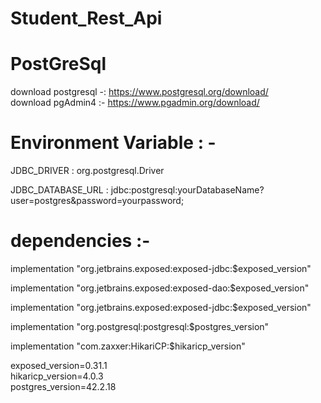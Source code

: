 # Student_Rest_Api

# PostGreSql 
download postgresql -:  https://www.postgresql.org/download/   
download pgAdmin4 :- https://www.pgadmin.org/download/ 

# Environment Variable : -

JDBC_DRIVER     :       org.postgresql.Driver

JDBC_DATABASE_URL  :  jdbc:postgresql:yourDatabaseName?user=postgres&password=yourpassword;

# dependencies :-

 implementation "org.jetbrains.exposed:exposed-jdbc:$exposed_version"
 
implementation "org.jetbrains.exposed:exposed-dao:$exposed_version"

implementation "org.jetbrains.exposed:exposed-jdbc:$exposed_version"

implementation "org.postgresql:postgresql:$postgres_version"

implementation "com.zaxxer:HikariCP:$hikaricp_version"

exposed_version=0.31.1  
hikaricp_version=4.0.3  
postgres_version=42.2.18  
